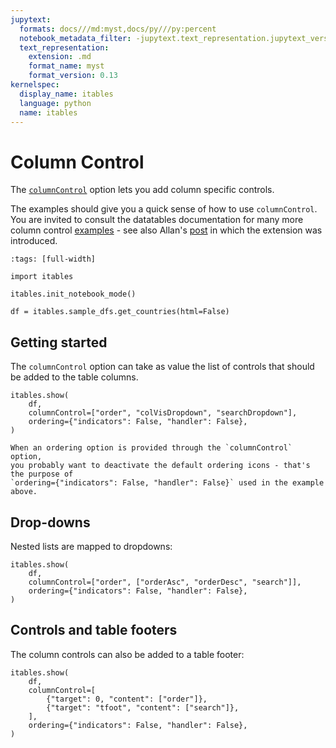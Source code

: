 ```yaml
---
jupytext:
  formats: docs///md:myst,docs/py///py:percent
  notebook_metadata_filter: -jupytext.text_representation.jupytext_version
  text_representation:
    extension: .md
    format_name: myst
    format_version: 0.13
kernelspec:
  display_name: itables
  language: python
  name: itables
---
```


# Column Control

The [`columnControl`](https://datatables.net/extensions/columncontrol/config) option lets you add column specific controls.

The examples should give you a quick sense of how to use `columnControl`. You are invited to consult the datatables documentation for many more column control [examples](https://datatables.net/extensions/columncontrol/examples/) - see also Allan's [post](https://datatables.net/blog/2025/columncontrol) in which the extension was introduced.

```{code-cell} ipython3
:tags: [full-width]

import itables

itables.init_notebook_mode()

df = itables.sample_dfs.get_countries(html=False)
```

## Getting started

The `columnControl` option can take as value the list of controls that should be added to the table columns.

```{code-cell} ipython3
itables.show(
    df,
    columnControl=["order", "colVisDropdown", "searchDropdown"],
    ordering={"indicators": False, "handler": False},
)
```

```{tip}
When an ordering option is provided through the `columnControl` option,
you probably want to deactivate the default ordering icons - that's the purpose of
`ordering={"indicators": False, "handler": False}` used in the example above.
```

## Drop-downs

Nested lists are mapped to dropdowns:

```{code-cell} ipython3
itables.show(
    df,
    columnControl=["order", ["orderAsc", "orderDesc", "search"]],
    ordering={"indicators": False, "handler": False},
)
```

## Controls and table footers

The column controls can also be added to a table footer:

```{code-cell} ipython3
itables.show(
    df,
    columnControl=[
        {"target": 0, "content": ["order"]},
        {"target": "tfoot", "content": ["search"]},
    ],
    ordering={"indicators": False, "handler": False},
)
```
